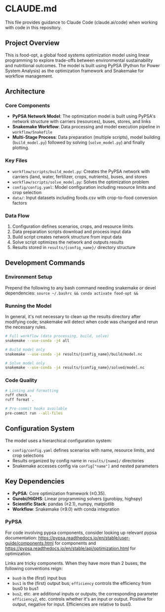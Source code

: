 # CLAUDE.md

This file provides guidance to Claude Code (claude.ai/code) when working with code in this repository.

## Project Overview

This is food-opt, a global food systems optimization model using linear programming to explore trade-offs between environmental sustainability and nutritional outcomes. The model is built using PyPSA (Python for Power System Analysis) as the optimization framework and Snakemake for workflow management.

## Architecture

### Core Components
- **PyPSA Network Model**: The optimization model is built using PyPSA's network structure with carriers (resources), buses, stores, and links
- **Snakemake Workflow**: Data processing and model execution pipeline in `workflow/Snakefile`
- **Multi-Stage Process**: Data preparation (multiple scripts), model building (`build_model.py`) followed by solving (`solve_model.py`) and finally plotting.

### Key Files
- `workflow/scripts/build_model.py`: Creates the PyPSA network with carriers (land, water, fertilizer, crops, nutrients), buses, and stores
- `workflow/scripts/solve_model.py`: Solves the optimization problem
- `config/config.yaml`: Model configuration including resource limits and crop selection
- `data/`: Input datasets including foods.csv with crop-to-food conversion factors

### Data Flow
1. Configuration defines scenarios, crops, and resource limits
2. Data preparation scripts download and process input data
3. Build script creates network structure from input data
4. Solve script optimizes the network and outputs results
5. Results stored in `results/{config_name}/` directory structure

## Development Commands

### Environment Setup
Prepend the following to any bash command needing snakemake or devel dependencies: `source ~/.bashrc && conda activate food-opt &&`

### Running the Model
In general, it's not necessary to clean up the results directory after modifying code; snakemake will detect when code was changed and rerun the necessary rules.
```bash
# Full workflow (data processing, build, solve)
snakemake --use-conda -j4 all

# Build model only
snakemake --use-conda -j4 results/{config_name}/build/model.nc

# Solve model only
snakemake --use-conda -j4 results/{config_name}/solved/model.nc
```

### Code Quality
```bash
# Linting and formatting
ruff check .
ruff format .

# Pre-commit hooks available
pre-commit run --all-files
```

## Configuration System

The model uses a hierarchical configuration system:
- `config/config.yaml` defines scenarios with name, resource limits, and crop selections
- Results organized by config name in `results/{name}/` directories
- Snakemake accesses config via `config["name"]` and nested parameters

## Key Dependencies

- **PyPSA**: Core optimization framework (≥0.35).
- **Gurobi/HiGHS**: Linear programming solvers (gurobipy, highspy)
- **Scientific Stack**: pandas (≥2.1), numpy, matplotlib
- **Workflow**: Snakemake (≥9.0) with conda integration

### PyPSA

For code involving pypsa components, consider looking up relevant pypsa documentation: https://pypsa.readthedocs.io/en/stable/user-guide/components.html for components and https://pypsa.readthedocs.io/en/stable/api/optimization.html for optimization.

Links are tricky components. When they have more than 2 buses, the following conventions reign:
- `bus0` is the (first) input bus
- `bus1` is the (first) output bus; `efficiency` controls the efficiency from bus0 to bus1
- `bus2`, etc. are additional inputs or outputs; the corresponding parameter `efficiency2`, etc. controls whether it's an input or output. Positive for output, negative for input. Efficiencies are relative to bus0.
